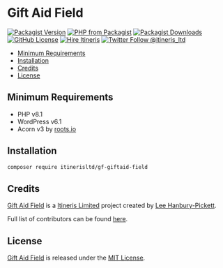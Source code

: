 # Gift Aid Field

[![Packagist Version](https://img.shields.io/packagist/v/itinerisltd/postmate.svg?label=release&style=flat-square)](https://packagist.org/packages/itinerisltd/post-types)
[![PHP from Packagist](https://img.shields.io/packagist/php-v/itinerisltd/postmate.svg?style=flat-square)](https://packagist.org/packages/itinerisltd/post-types)
[![Packagist Downloads](https://img.shields.io/packagist/dt/itinerisltd/postmate.svg?label=packagist%20downloads&style=flat-square)](https://packagist.org/packages/itinerisltd/post-types/stats)
[![GitHub License](https://img.shields.io/github/license/itinerisltd/postmate.svg?style=flat-square)](https://github.com/ItinerisLtd/post-types/blob/master/LICENSE)
[![Hire Itineris](https://img.shields.io/badge/Hire-Itineris-ff69b4.svg?style=flat-square)](https://www.itineris.co.uk/contact/)
[![Twitter Follow @itineris_ltd](https://img.shields.io/twitter/follow/itineris_ltd?style=flat-square&color=1da1f2)](https://twitter.com/itineris_ltd)

<!-- START doctoc generated TOC please keep comment here to allow auto update -->
<!-- DON'T EDIT THIS SECTION, INSTEAD RE-RUN doctoc TO UPDATE -->

- [Minimum Requirements](#minimum-requirements)
- [Installation](#installation)
- [Credits](#credits)
- [License](#license)

<!-- END doctoc generated TOC please keep comment here to allow auto update -->

## Minimum Requirements

- PHP v8.1
- WordPress v6.1
- Acorn v3 by [roots.io](https://roots.io/)

## Installation

```bash
composer require itinerisltd/gf-giftaid-field
```


## Credits

[Gift Aid Field](https://github.com/ItinerisLtd/gf-giftaid-field) is a [Itineris Limited](https://www.itineris.co.uk/) project created by [Lee Hanbury-Pickett](https://github.com/codepuncher).

Full list of contributors can be found [here](https://github.com/ItinerisLtd/gf-giftaid-field/graphs/contributors).

## License

[Gift Aid Field](https://github.com/ItinerisLtd/gf-giftaid-field) is released under the [MIT License](https://opensource.org/licenses/MIT).
